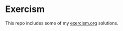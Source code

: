 # Exercism
This repo includes some of my [exercism.org](https://exercism.org/profiles/Lennard) solutions.
